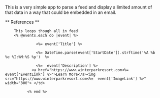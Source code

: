 This is a very simple app to parse a feed and display a limited amount of that data in a way that could be embedded in an email. 


** References **

```
    This loops though all in feed   
    <% @events.each do |event| %>
          
              <%= event['Title'] %>
            
              <%= DateTime.parse(event['StartDate']).strftime('%A %b %e %I:%M:%S %p')  %>
            
              <%=  event['Description'] %>
            <a href="https://www.winterparkresort.com<%=  event['EventLink'] %>">Learn More</a><img src="https://www.winterparkresort.com<%=  event['ImageLink'] %>" width="300"> </td>
         
          <% end %>
  
```